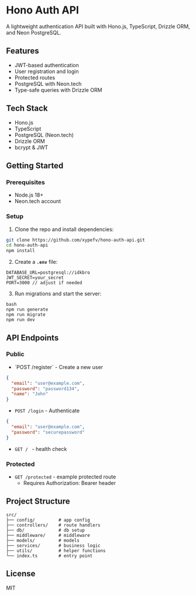 # Hono Auth API

A lightweight authentication API built with Hono.js, TypeScript, Drizzle ORM, and Neon PostgreSQL.

## Features

- JWT-based authentication
- User registration and login
- Protected routes
- PostgreSQL with Neon.tech
- Type-safe queries with Drizzle ORM

## Tech Stack

- Hono.js
- TypeScript
- PostgreSQL (Neon.tech)
- Drizzle ORM
- bcrypt & JWT

## Getting Started

### Prerequisites

- Node.js 18+
- Neon.tech account

### Setup

1. Clone the repo and install dependencies:

```bash
git clone https://github.com/xypefv/hono-auth-api.git
cd hono-auth-api
npm install
```

2. Create a **`.env`** file:

```text
DATABASE_URL=postgresql://idkbro
JWT_SECRET=your_secret
PORT=3000 // adjust if needed
```

3. Run migrations and start the server:

```
bash
npm run generate
npm run migrate
npm run dev
```

## API Endpoints

### Public

- ´POST /register´ - Create a new user

```json
{
  "email": "user@example.com",
  "password": "password134",
  "name": "John"
}
```

- `POST /login` - Authenticate

```json
{
  "email": "user@example.com",
  "password": "securepassword"
}
```

- `GET / ` - health check

### Protected

- `GET /protected` - example protected route
  - Requires Authorization: Bearer <token> header

## Project Structure

```text
src/
├── config/         # app config
├── controllers/    # route handlers
├── db/             # db setup
├── middleware/     # middleware
├── models/         # models
├── services/       # business logic
├── utils/          # helper functions
└── index.ts        # entry point
```

## License

MIT
